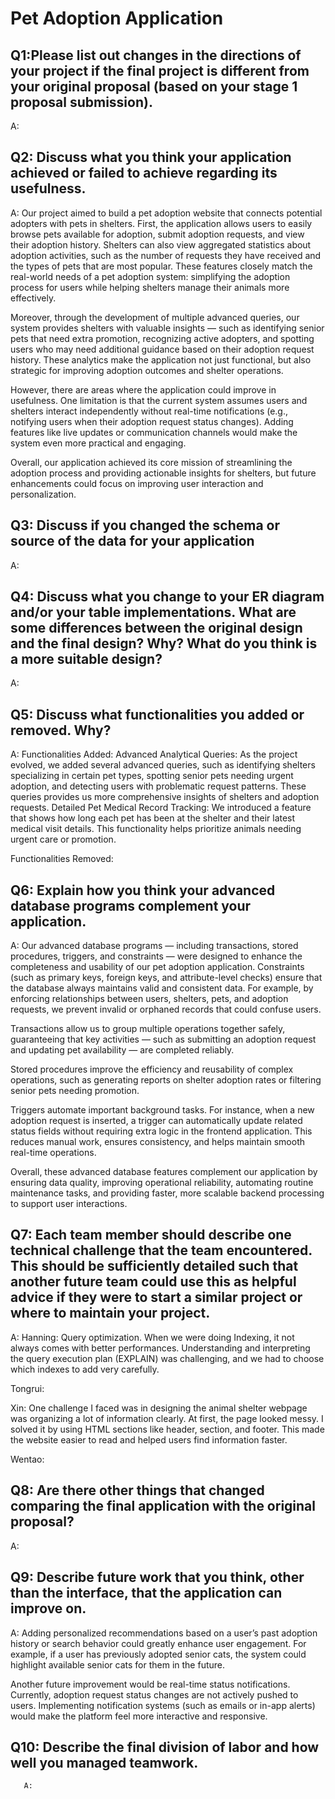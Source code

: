 # Pet Adoption Application

## Q1:Please list out changes in the directions of your project if the final project is different from your original proposal (based on your stage 1 proposal submission).
   A:
   
## Q2: Discuss what you think your application achieved or failed to achieve regarding its usefulness.
   A: 
   Our project aimed to build a pet adoption website that connects potential adopters with pets in shelters. First, the application allows users to easily browse pets available for adoption, submit adoption requests, and view their adoption history. Shelters can also view aggregated statistics about adoption activities, such as the number of requests they have received and the types of pets that are most popular. These features closely match the real-world needs of a pet adoption system: simplifying the adoption process for users while helping shelters manage their animals more effectively.
   
  Moreover, through the development of multiple advanced queries, our system provides shelters with valuable insights — such as identifying senior pets that need extra promotion, recognizing active adopters, and spotting users who may need additional guidance based on their adoption request history. These analytics make the application not just functional, but also strategic for improving adoption outcomes and shelter operations.
  
  However, there are areas where the application could improve in usefulness. One limitation is that the current system assumes users and shelters interact independently without real-time notifications (e.g., notifying users when their adoption request status changes). Adding features like live updates or communication channels would make the system even more practical and engaging.
  
  Overall, our application achieved its core mission of streamlining the adoption process and providing actionable insights for shelters, but future enhancements could focus on improving user interaction and personalization.
  
## Q3: Discuss if you changed the schema or source of the data for your application
   A: 
   
## Q4: Discuss what you change to your ER diagram and/or your table implementations. What are some differences between the original design and the final design? Why? What do you think is a more suitable design? 
   A:
   
## Q5: Discuss what functionalities you added or removed. Why?
   A: 
   Functionalities Added:
    Advanced Analytical Queries: As the project evolved, we added several advanced queries, such as identifying shelters specializing in certain pet types, spotting senior pets needing urgent adoption, and detecting users with problematic request patterns. These queries provides us more comprehensive insights of shelters and adoption requests. Detailed Pet Medical Record Tracking: We introduced a feature that shows how long each pet has been at the shelter and their latest medical visit details. This functionality helps prioritize animals needing urgent care or promotion.
    
   Functionalities Removed:
      
## Q6: Explain how you think your advanced database programs complement your application.
   A: 
   Our advanced database programs — including transactions, stored procedures, triggers, and constraints — were designed to enhance the completeness and usability of our pet adoption application.
   Constraints (such as primary keys, foreign keys, and attribute-level checks) ensure that the database always maintains valid and consistent data. For example, by enforcing relationships between users, shelters, pets, and adoption requests, we prevent invalid or orphaned records that could confuse users.
    
   Transactions allow us to group multiple operations together safely, guaranteeing that key activities — such as submitting an adoption request and updating pet availability — are completed reliably. 
   
   Stored procedures improve the efficiency and reusability of complex operations, such as generating reports on shelter adoption rates or filtering senior pets needing promotion.
    
   Triggers automate important background tasks. For instance, when a new adoption request is inserted, a trigger can automatically update related status fields without requiring extra logic in the frontend application. This reduces manual work, ensures consistency, and helps maintain smooth real-time operations.
    
   Overall, these advanced database features complement our application by ensuring data quality, improving operational reliability, automating routine maintenance tasks, and providing faster, more scalable backend processing to support user interactions.
    
## Q7: Each team member should describe one technical challenge that the team encountered.  This should be sufficiently detailed such that another future team could use this as helpful advice if they were to start a similar project or where to maintain your project. 
   A: 
   Hanning: Query optimization. When we were doing Indexing, it not always comes with better performances. Understanding and interpreting the query execution plan (EXPLAIN) was challenging, and we had to choose which indexes to add very carefully.
   
   Tongrui:
      
   Xin: One challenge I faced was in designing the animal shelter webpage was organizing a lot of information clearly. At first, the page looked messy. I solved it by using HTML sections like header, section, and footer. This made the website easier to read and helped users find information faster.
      
   Wentao:
      
## Q8: Are there other things that changed comparing the final application with the original proposal?
   A:
   
## Q9: Describe future work that you think, other than the interface, that the application can improve on.
   A: 
   Adding personalized recommendations based on a user’s past adoption history or search behavior could greatly enhance user engagement. For example, if a user has previously adopted senior cats, the system could highlight available senior cats for them in the future.
   
   Another future improvement would be real-time status notifications. Currently, adoption request status changes are not actively pushed to users. Implementing notification systems (such as emails or in-app alerts) would make the platform feel more interactive and responsive.
      
## Q10: Describe the final division of labor and how well you managed teamwork.
       A: 

